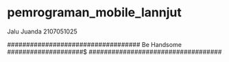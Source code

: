 # pemrograman_mobile_lannjut

Jalu Juanda
2107051025

###################################
Be Handsome   ####################$
###################################

